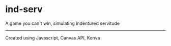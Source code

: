# ind-serv
A game you can't win, simulating indentured servitude

----
Created using Javascript, Canvas API, Konva

